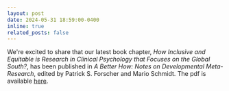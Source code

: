 ```yaml
---
layout: post
date: 2024-05-31 18:59:00-0400
inline: true
related_posts: false
---
```


We're excited to share that our latest book chapter, *How Inclusive and Equitable is Research in Clinical Psychology that Focuses on the Global South?*, has been published in *A Better How: Notes on Developmental Meta-Research*, edited by Patrick S. Forscher and Mario Schmidt. The pdf is available [here](https://www.busara.global/wp-content/uploads/2024/06/A-Better-How-Book.pdf).